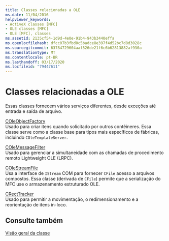 ```yaml
---
title: Classes relacionadas a OLE
ms.date: 11/04/2016
helpviewer_keywords:
- ActiveX classes [MFC]
- OLE classes [MFC]
- OLE [MFC], classes
ms.assetid: 2135cf54-1d9d-4e0e-91b4-943b3440effa
ms.openlocfilehash: dfcc07b3fbd0c5badce8e397f4d52bc7d8d3028c
ms.sourcegitcommit: 63784729604aaf526de21f6c6b62813882af930a
ms.translationtype: MT
ms.contentlocale: pt-BR
ms.lasthandoff: 03/17/2020
ms.locfileid: "79447611"
---
```

# <a name="ole-related-classes"></a>Classes relacionadas a OLE

Essas classes fornecem vários serviços diferentes, desde exceções até entrada e saída de arquivo.

[COleObjectFactory](../mfc/reference/coleobjectfactory-class.md)<br/>
Usado para criar itens quando solicitado por outros contêineres. Essa classe serve como a classe base para tipos mais específicos de fábricas, incluindo `COleTemplateServer`.

[COleMessageFilter](../mfc/reference/colemessagefilter-class.md)<br/>
Usado para gerenciar a simultaneidade com as chamadas de procedimento remoto Lightweight OLE (LRPC).

[COleStreamFile](../mfc/reference/colestreamfile-class.md)<br/>
Usa a interface de `IStream` COM para fornecer `CFile` acesso a arquivos compostos. Essa classe (derivada de `CFile`) permite que a serialização do MFC use o armazenamento estruturado OLE.

[CRectTracker](../mfc/reference/crecttracker-class.md)<br/>
Usado para permitir a movimentação, o redimensionamento e a reorientação de itens in-loco.

## <a name="see-also"></a>Consulte também

[Visão geral da classe](../mfc/class-library-overview.md)
